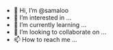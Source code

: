 - 👋 Hi, I’m @samaloo
- 👀 I’m interested in ...
- 🌱 I’m currently learning ...
- 💞️ I’m looking to collaborate on ...
- 📫 How to reach me ...

<!---
samaloo/samaloo is a ✨ special ✨ repository because its `README.md` (this file) appears on your GitHub profile.
You can click the Preview link to take a look at your changes.
--->
